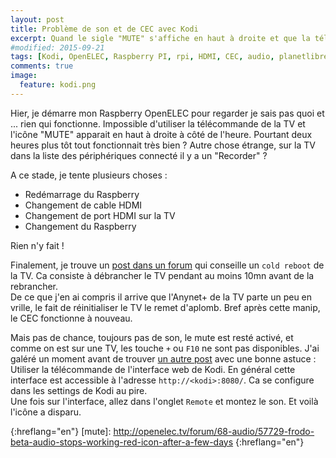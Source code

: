 ```yaml
---
layout: post
title: Problème de son et de CEC avec Kodi
excerpt: Quand le sigle "MUTE" s'affiche en haut à droite et que la télécommande ne fonctionne plus sur votre OpenELEC, que faire ?
#modified: 2015-09-21
tags: [Kodi, OpenELEC, Raspberry PI, rpi, HDMI, CEC, audio, planetlibre]
comments: true
image:
  feature: kodi.png
---
```


Hier, je démarre mon Raspberry OpenELEC pour regarder je sais pas quoi et ... rien qui fonctionne. Impossible d'utiliser la télécommande de la TV et l'icône "MUTE" apparait en haut à droite à côté de l'heure. Pourtant deux heures plus tôt tout fonctionnait très bien ?
Autre chose étrange, sur la TV dans la liste des périphériques connecté il y a un "Recorder" ?

A ce stade, je tente plusieurs choses :

 * Redémarrage du Raspberry
 * Changement de cable HDMI
 * Changement de port HDMI sur la TV
 * Changement du Raspberry

Rien n'y fait !

Finalement, je trouve un [post dans un forum][coldreboot] qui conseille un `cold reboot` de la TV. Ca consiste à débrancher le TV pendant au moins 10mn avant de la rebrancher.<br/>
De ce que j'en ai compris il arrive que l'Anynet+ de la TV parte un peu en vrille, le fait de réinitialiser le TV le remet d'aplomb. Bref après cette manip, le CEC fonctionne à nouveau. 

Mais pas de chance, toujours pas de son, le mute est resté activé, et comme on est sur une TV, les touche `+` ou `F10` ne sont pas disponibles. J'ai galéré un moment avant de trouver [un autre post][coldreboot] avec une bonne astuce : Utiliser la télécommande de l'interface web de Kodi. En général cette interface est accessible à l'adresse `http://<kodi>:8080/`. Ca se configure dans les settings de Kodi au pire.<br/>
Une fois sur l'interface, allez dans l'onglet `Remote` et montez le son. Et voilà l'icône a disparu.

[coldreboot]: http://openelec.tv/forum/124-raspberry-pi/60823-cec-no-longer-working 
{:hreflang="en"}
[mute]: http://openelec.tv/forum/68-audio/57729-frodo-beta-audio-stops-working-red-icon-after-a-few-days 
{:hreflang="en"}